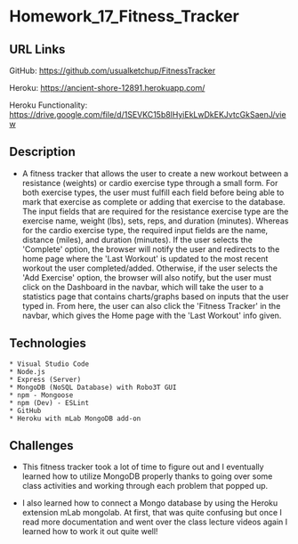 # Homework_17_Fitness_Tracker

## URL Links

  GitHub: https://github.com/usualketchup/FitnessTracker

  Heroku: https://ancient-shore-12891.herokuapp.com/

  Heroku Functionality: https://drive.google.com/file/d/1SEVKC15b8lHyiEkLwDkEKJvtcGkSaenJ/view

## Description

*  A fitness tracker that allows the user to create a new workout between a resistance (weights) or cardio exercise type through a 
   small form. For both exercise types, the user must fulfill each field before being able to mark that exercise as complete or adding
   that exercise to the database. The input fields that are required for the resistance exercise type are the exercise name, 
   weight (lbs), sets, reps, and duration (minutes). Whereas for the cardio exercise type, the required input fields are the name, 
   distance (miles), and duration (minutes). If the user selects the 'Complete' option, the browser will notify the user and redirects
   to the home page where the 'Last Workout' is updated to the most recent workout the user completed/added. Otherwise, if the user
   selects the 'Add Exercise' option, the browser will also notify, but the user must click on the Dashboard in the navbar, which will 
   take the user to a statistics page that contains charts/graphs based on inputs that the user typed in. From here, the user can also
   click the 'Fitness Tracker' in the navbar, which gives the Home page with the 'Last Workout' info given.  

## Technologies

    * Visual Studio Code
    * Node.js
    * Express (Server)
    * MongoDB (NoSQL Database) with Robo3T GUI
    * npm - Mongoose
    * npm (Dev) - ESLint 
    * GitHub
    * Heroku with mLab MongoDB add-on

## Challenges

* This fitness tracker took a lot of time to figure out and I eventually learned how to utilize MongoDB properly thanks to going over some class activities and working through each problem that popped up.

* I also learned how to connect a Mongo database by using the Heroku extension mLab mongolab. At first, that was quite confusing but once I read more documentation and went over the class lecture videos again I learned how to work it out quite well!

